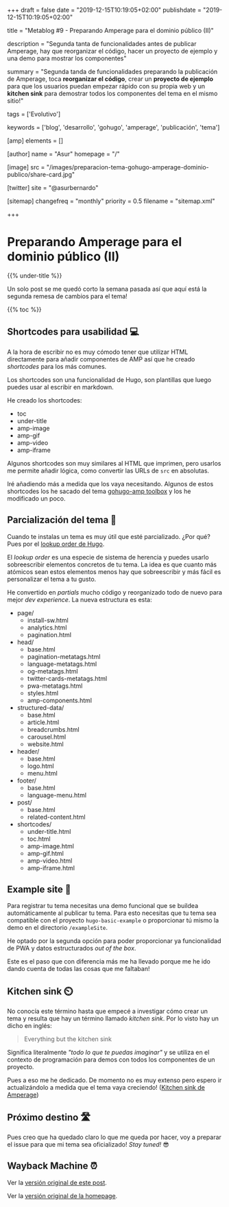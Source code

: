 +++
draft = false
date = "2019-12-15T10:19:05+02:00"
publishdate = "2019-12-15T10:19:05+02:00"

title = "Metablog #9 - Preparando Amperage para el dominio público (II)"

description = "Segunda tanta de funcionalidades antes de publicar Amperage, hay que reorganizar el código, hacer un proyecto de ejemplo y una demo para mostrar los componentes"

summary = "Segunda tanda de funcionalidades preparando la publicación de Amperage, toca **reorganizar el código**, crear un **proyecto de ejemplo** para que los usuarios puedan empezar rápido con su propia web y un **kitchen sink** para demostrar todos los componentes del tema en el mismo sitio!"

tags = ['Evolutivo']

keywords = ['blog', 'desarrollo', 'gohugo', 'amperage', 'publicación', 'tema']

[amp]
    elements = []

[author]
    name = "Asur"
    homepage = "/"

[image]
    src = "/images/preparacion-tema-gohugo-amperage-dominio-publico/share-card.jpg"

[twitter]
    site = "@asurbernardo"

[sitemap]
  changefreq = "monthly"
  priority = 0.5
  filename = "sitemap.xml"

+++

# Preparando Amperage para el dominio público (II)

{{% under-title %}}

Un solo post se me quedó corto la semana pasada así que aquí está la segunda remesa de cambios para el tema!

{{% toc %}}

## Shortcodes para usabilidad 💻

A la hora de escribir no es muy cómodo tener que utilizar HTML directamente para añadir componentes de AMP así que he creado *shortcodes* para los más comunes.

Los shortcodes son una funcionalidad de Hugo, son plantillas que luego puedes usar al escribir en markdown.

He creado los shortcodes:

 - toc
 - under-title
 - amp-image
 - amp-gif
 - amp-video
 - amp-iframe

Algunos shortcodes son muy similares al HTML que imprimen, pero usarlos me permite añadir lógica, como convertir las URLs de `src` en absolutas.

Iré añadiendo más a medida que los vaya necesitando. Algunos de estos shortcodes los he sacado del tema [gohugo-amp toolbox](https://gohugo-amp.gohugohq.com/) y los he modificado un poco.

## Parcialización del tema 🍱

Cuando te instalas un tema es muy útil que esté parcializado. ¿Por qué? Pues por el [lookup order de Hugo](https://gohugo.io/templates/lookup-order/).

El *lookup order* es una especie de sistema de herencia y puedes usarlo sobreescribir elementos concretos de tu tema. La idea es que cuanto más atómicos sean estos elementos menos hay que sobreescribir y más fácil es personalizar el tema a tu gusto.

He convertido en *partials* mucho código y reorganizado todo de nuevo para mejor *dev experience*. La nueva estructura es esta:

 - page/
   - install-sw.html
   - analytics.html
   - pagination.html
 - head/
   - base.html
   - pagination-metatags.html
   - language-metatags.html
   - og-metatags.html
   - twitter-cards-metatags.html
   - pwa-metatags.html
   - styles.html
   - amp-components.html
 - structured-data/
   - base.html
   - article.html
   - breadcrumbs.html
   - carousel.html
   - website.html
 - header/
   - base.html
   - logo.html
   - menu.html
 - footer/
   - base.html
   - language-menu.html
 - post/
   - base.html
   - related-content.html
 - shortcodes/
   - under-title.html
   - toc.html
   - amp-image.html
   - amp-gif.html
   - amp-video.html
   - amp-iframe.html

## Example site 🦆

Para registrar tu tema necesitas una demo funcional que se buildea automáticamente al publicar tu tema. Para esto necesitas que tu tema sea compatible con el proyecto `hugo-basic-example` o proporcionar tú mismo la demo en el directorio `/exampleSite`.

He optado por la segunda opción para poder proporcionar ya funcionalidad de PWA y datos estructurados *out of the box*.

Este es el paso que con diferencia más me ha llevado porque me he ido dando cuenta de todas las cosas que me faltaban!

## Kitchen sink ⏲️

No conocía este término hasta que empecé a investigar cómo crear un tema y resulta que hay un término llamado *kitchen sink*. Por lo visto hay un dicho en inglés:

> Everything but the kitchen sink

Significa literalmente *"todo lo que te puedas imaginar"* y se utiliza en el contexto de programación para demos con todos los componentes de un proyecto.

Pues a eso me he dedicado. De momento no es muy extenso pero espero ir actualizándolo a medida que el tema vaya creciendo! ([Kitchen sink de Amperage](https://asur.dev/en/amperage/theme-kitchen-sink))

## Próximo destino 🛣️

Pues creo que ha quedado claro lo que me queda por hacer, voy a preparar el issue para que mi tema sea oficializado! *Stay tuned!* 😎

## Wayback Machine ⏰

Ver la [versión original de este post](# "Versión original del post").

Ver la [versión original de la homepage](# "Versión original de la homepage").